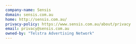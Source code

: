 ```yaml
---
company-name: Sensis
domain: sensis.com.au
home: http://sensis.com.au/
privacy-policy: https://www.sensis.com.au/about/privacy
email: privacy@sensis.com.au
owned-by: "Telstra Advertising Network"
---
```




